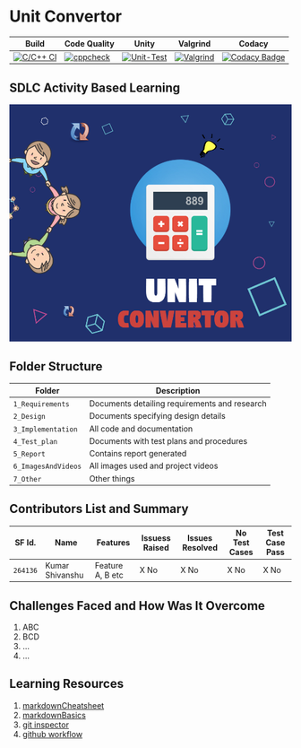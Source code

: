 # Unit Convertor

Build | Code Quality | Unity | Valgrind | Codacy
------|----------|-------|----------|------------
[![C/C++ CI](https://github.com/KrShivanshu/CMiniProject/actions/workflows/c-cpp.yml/badge.svg)](https://github.com/KrShivanshu/CMiniProject/actions/workflows/c-cpp.yml) | [![cppcheck](https://github.com/KrShivanshu/CMiniProject/actions/workflows/cppcheck.yml/badge.svg)](https://github.com/KrShivanshu/CMiniProject/actions/workflows/cppcheck.yml) | [![Unit-Test](https://github.com/KrShivanshu/CMiniProject/actions/workflows/cppcheck.yml/badge.svg)](https://github.com/KrShivanshu/CMiniProject/actions/workflows/cppcheck.yml) | [![Valgrind](https://github.com/KrShivanshu/CMiniProject/actions/workflows/cppcheck.yml/badge.svg)](https://github.com/KrShivanshu/CMiniProject/actions/workflows/cppcheck.yml) | [![Codacy Badge](https://app.codacy.com/project/badge/Grade/f1f3f28ea6bc4f24bf2a16c0d0b46551)](https://www.codacy.com/gh/KrShivanshu/CMiniProject/dashboard?utm_source=github.com&amp;utm_medium=referral&amp;utm_content=KrShivanshu/CMiniProject&amp;utm_campaign=Badge_Grade)

## SDLC Activity Based Learning
![Banner](https://github.com/KrShivanshu/CMiniProject/blob/main/6_ImagesAndVideos/Geometric%20Cubes%20Games.jpg)

## Folder Structure
Folder             | Description
-------------------| -----------------------------------------
`1_Requirements`   | Documents detailing requirements and research
`2_Design`         | Documents specifying design details
`3_Implementation` | All code and documentation
`4_Test_plan`      | Documents with test plans and procedures
`5_Report`         | Contains report generated
`6_ImagesAndVideos`| All images used and project videos
`7_Other`          | Other things

## Contributors List and Summary

SF Id. |  Name   |    Features    | Issuess Raised |Issues Resolved|No Test Cases|Test Case Pass
-------|---------|----------------|----------------|---------------|-------------|--------------
`264136` | Kumar Shivanshu  | Feature A, B etc    | X No     | X No   |X No   |X No     
   
## Challenges Faced and How Was It Overcome

1.  ABC
2.  BCD
3.  ...
4.  ...

## Learning Resources
1.  [markdownCheatsheet](https://github.com/adam-p/markdown-here/wiki/Markdown-Cheatsheet)
2.  [markdownBasics](https://guides.github.com/features/mastering-markdown/)
3.  [git inspector](https://github.com/ejwa/gitinspector.git)
4.  [github workflow](https://docs.github.com/en/actions/learn-github-action)